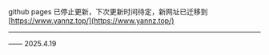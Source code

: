 github pages 已停止更新，下次更新时间待定，新网址已迁移到 [https://www.yannz.top/](https://www.yannz.top/)

---
—— 2025.4.19
